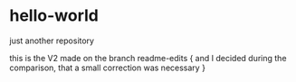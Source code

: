 # hello-world
just another repository

this is the V2 made on the branch readme-edits
{ and I decided during the comparison, that a small correction was necessary }
